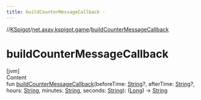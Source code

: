 ```yaml
---
title: buildCounterMessageCallback -
---
```

//[KSpigot](../index.md)/[net.axay.kspigot.game](index.md)/[buildCounterMessageCallback](build-counter-message-callback.md)



# buildCounterMessageCallback  
[jvm]  
Content  
fun [buildCounterMessageCallback](build-counter-message-callback.md)(beforeTime: [String](https://kotlinlang.org/api/latest/jvm/stdlib/kotlin/-string/index.html)?, afterTime: [String](https://kotlinlang.org/api/latest/jvm/stdlib/kotlin/-string/index.html)?, hours: [String](https://kotlinlang.org/api/latest/jvm/stdlib/kotlin/-string/index.html), minutes: [String](https://kotlinlang.org/api/latest/jvm/stdlib/kotlin/-string/index.html), seconds: [String](https://kotlinlang.org/api/latest/jvm/stdlib/kotlin/-string/index.html)): ([Long](https://kotlinlang.org/api/latest/jvm/stdlib/kotlin/-long/index.html)) -> [String](https://kotlinlang.org/api/latest/jvm/stdlib/kotlin/-string/index.html)  



